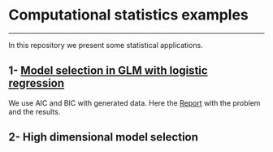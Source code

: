 # Computational statistics examples

---

In this repository we present some statistical applications. 

## 1- [Model selection in GLM with logistic regression](https://github.com/msilver22/Computational_statistics/tree/main/GLM_model_selection)

We use AIC and BIC with generated data. Here the [Report](https://github.com/msilver22/Computational_statistics/blob/main/GLM_model_selection/A-report.pdf) with the problem and the results.

## 2- High dimensional model selection



